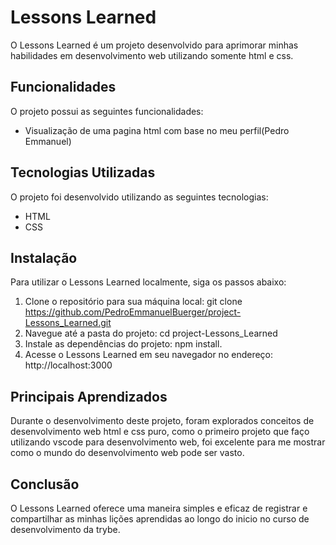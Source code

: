 # Lessons Learned
O Lessons Learned é um projeto desenvolvido para aprimorar minhas habilidades em desenvolvimento web utilizando somente html e css.

## Funcionalidades
O projeto possui as seguintes funcionalidades:
- Visualização de uma pagina html com base no meu perfil(Pedro Emmanuel)

## Tecnologias Utilizadas
O projeto foi desenvolvido utilizando as seguintes tecnologias:

- HTML
- CSS

## Instalação
Para utilizar o Lessons Learned localmente, siga os passos abaixo:

1. Clone o repositório para sua máquina local:
git clone https://github.com/PedroEmmanuelBuerger/project-Lessons_Learned.git
2. Navegue até a pasta do projeto:
cd project-Lessons_Learned
3. Instale as dependências do projeto: npm install. 
4. Acesse o Lessons Learned em seu navegador no endereço: http://localhost:3000


## Principais Aprendizados
Durante o desenvolvimento deste projeto, foram explorados conceitos de desenvolvimento web html e css puro, como o primeiro projeto que faço utilizando vscode para desenvolvimento web, foi excelente para me mostrar como o mundo do desenvolvimento web pode ser vasto.

## Conclusão
O Lessons Learned oferece uma maneira simples e eficaz de registrar e compartilhar as minhas lições aprendidas ao longo do inicio no curso de desenvolvimento da trybe.


